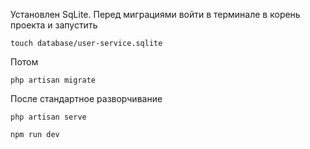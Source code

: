Установлен SqLite. Перед миграциями войти в терминале в корень проекта и запустить

`touch database/user-service.sqlite`

Потом

`php artisan migrate
`

После стандартное разворчивание

`php artisan serve
`

`npm run dev `

